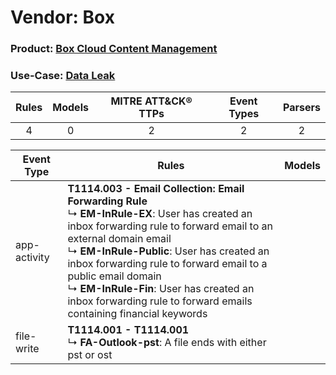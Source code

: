 Vendor: Box
===========
### Product: [Box Cloud Content Management](../ds_box_box_cloud_content_management.md)
### Use-Case: [Data Leak](../../../../UseCases/uc_data_leak.md)

| Rules | Models | MITRE ATT&CK® TTPs | Event Types | Parsers |
|:-----:|:------:|:------------------:|:-----------:|:-------:|
|   4   |   0    |         2          |      2      |    2    |

| Event Type   | Rules    | Models |
| ---- | ---- | ------ |
| app-activity | <b>T1114.003 - Email Collection: Email Forwarding Rule</b><br> ↳ <b>EM-InRule-EX</b>: User has created an inbox forwarding rule to forward email to an external domain email<br> ↳ <b>EM-InRule-Public</b>: User has created an inbox forwarding rule to forward email to a public email domain<br> ↳ <b>EM-InRule-Fin</b>: User has created an inbox forwarding rule to forward emails containing financial keywords |        |
| file-write   | <b>T1114.001 - T1114.001</b><br> ↳ <b>FA-Outlook-pst</b>: A file ends with either  pst or ost    |        |